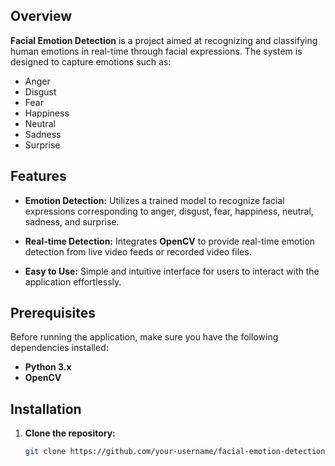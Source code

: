 

## Overview

**Facial Emotion Detection** is a project aimed at recognizing and classifying human emotions in real-time through facial expressions. The system is designed to capture emotions such as:

- Anger
- Disgust
- Fear
- Happiness
- Neutral
- Sadness
- Surprise

## Features

- **Emotion Detection:** Utilizes a trained model to recognize facial expressions corresponding to anger, disgust, fear, happiness, neutral, sadness, and surprise.

- **Real-time Detection:** Integrates **OpenCV** to provide real-time emotion detection from live video feeds or recorded video files.

- **Easy to Use:** Simple and intuitive interface for users to interact with the application effortlessly.

## Prerequisites

Before running the application, make sure you have the following dependencies installed:

- **Python 3.x**
- **OpenCV**

## Installation

1. **Clone the repository:**

   ```bash
   git clone https://github.com/your-username/facial-emotion-detection.git

